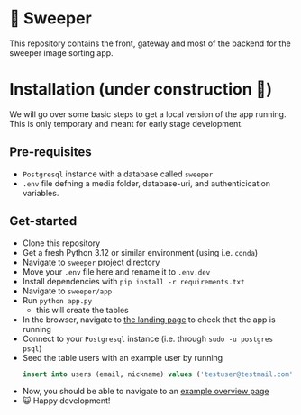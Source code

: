 # 🧹 Sweeper
This repository contains the front, gateway and most of the backend for the sweeper image sorting app.

# Installation (under construction 🚧)
We will go over some basic steps to get a local version of the app running. This is only temporary and meant for early stage development. 


## Pre-requisites
- `Postgresql` instance with a database called `sweeper`
- `.env` file defning a media folder, database-uri, and authenticication variables.

## Get-started
- Clone this repository
- Get a fresh Python 3.12 or similar environment (using i.e. `conda`)
- Navigate to `sweeper` project directory
- Move your `.env` file here and rename it to `.env.dev`
- Install dependencies with `pip install -r requirements.txt`
- Navigate to `sweeper/app`
- Run `python app.py`
	- this will create the tables
- In the browser, navigate to [the landing page](127.0.0.1:5000) to check that the app is running
- Connect to your `Postgresql` instance (i.e. through `sudo -u postgres psql`)
- Seed the table users with an example user by running
	```sql
	insert into users (email, nickname) values ('testuser@testmail.com', 'testuser');
	```
- Now, you should be able to navigate to an [example overview page](http://127.0.0.1:5000/overview/testuser@testmail.com)
- 😺 Happy development! 
